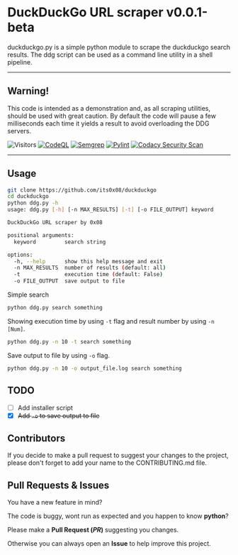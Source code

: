 # DuckDuckGo URL scraper v0.0.1-beta
duckduckgo.py is a simple python module to scrape the duckduckgo search results. The ddg script can be used as a command line utility in a shell pipeline.

---
## Warning!
This code is intended as a demonstration and, as all scraping utilities, should be used with great caution. By default the code will pause a few milliseconds each time it yields a result to avoid overloading the DDG servers.

![Visitors](https://api.visitorbadge.io/api/visitors?path=https%3A%2F%2Fgithub.com%2Fits0x08%2Fduckduckgo&countColor=%232ccce4&style=flat-square)
[![CodeQL](https://github.com/its0x08/duckduckgo/actions/workflows/codeql-analysis.yml/badge.svg)](https://github.com/its0x08/duckduckgo/actions/workflows/codeql-analysis.yml)
[![Semgrep](https://github.com/its0x08/duckduckgo/actions/workflows/semgrep.yml/badge.svg?branch=main)](https://github.com/its0x08/duckduckgo/actions/workflows/semgrep.yml)
[![Pylint](https://github.com/its0x08/duckduckgo/actions/workflows/pylint.yml/badge.svg?branch=main)](https://github.com/its0x08/duckduckgo/actions/workflows/pylint.yml)
[![Codacy Security Scan](https://github.com/its0x08/duckduckgo/actions/workflows/codacy.yml/badge.svg?branch=main)](https://github.com/its0x08/duckduckgo/actions/workflows/codacy.yml)

---
## Usage
```bash
git clone https://github.com/its0x08/duckduckgo
cd duckduckgo
python ddg.py -h
usage: ddg.py [-h] [-n MAX_RESULTS] [-t] [-o FILE_OUTPUT] keyword

DuckDuckGo URL scraper by 0x08

positional arguments:
  keyword         search string

options:
  -h, --help      show this help message and exit
  -n MAX_RESULTS  number of results (default: all)
  -t              execution time (default: False)
  -o FILE_OUTPUT  save output to file
```

Simple search
```bash
python ddg.py search something
```

Showing execution time by using `-t` flag and result number by using `-n [Num]`.
```bash
python ddg.py -n 10 -t search something
```

Save output to file by using `-o` flag.
```bash
python ddg.py -n 10 -o output_file.log search something
```

## TODO
- [ ] Add installer script
- [x] ~~Add `-o` to save output to file~~

## Contributors

If you decide to make a pull request to suggest your changes to the project, please don't forget to add your name to the CONTRIBUTING.md file.

## Pull Requests & Issues
You have a new feature in mind?

The code is buggy, wont run as expected and you happen to know __python__?

Please make a __Pull Request (_PR_)__ suggesting you changes.

Otherwise you can always open an __Issue__ to help improve this project.
